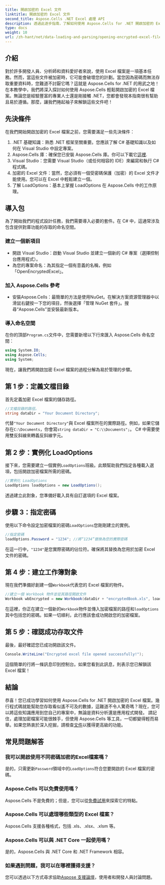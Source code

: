 ```yaml
---
title: 開啟加密的 Excel 文件
linktitle: 開啟加密的 Excel 文件
second_title: Aspose.Cells .NET Excel 處理 API
description: 透過此逐步指南，了解如何使用 Aspose.Cells for .NET 開啟加密的 Excel 檔案。解鎖您的數據。
type: docs
weight: 10
url: /zh-hant/net/data-loading-and-parsing/opening-encrypted-excel-files/
---
```

## 介紹
對於許多開發人員、分析師和資料愛好者來說，使用 Excel 檔案是一項基本任務。然而，當這些文件被加密時，它可能會破壞您的計劃。當您因為密碼而無法存取重要資料時，您難道不討厭它嗎？這就是 Aspose.Cells for .NET 的用武之地！在本教學中，我們將深入探討如何使用 Aspose.Cells 輕鬆開啟加密的 Excel 檔案。無論您是經驗豐富的專業人士還是剛接觸 .NET，您都會發現本指南很有幫助且易於遵循。那麼，讓我們捲起袖子來解鎖這些文件吧！
## 先決條件
在我們開始開啟加密的 Excel 檔案之前，您需要滿足一些先決條件：
1. .NET 基礎知識：熟悉 .NET 框架至關重要。您應該了解 C# 基礎知識以及如何在 Visual Studio 中設定專案。
2.  Aspose.Cells 庫：確保您已安裝 Aspose.Cells 庫。你可以下載它[這裡](https://releases.aspose.com/cells/net/).
3. Visual Studio：您需要 Visual Studio（或任何相容的 IDE）來編寫和執行 C# 程式碼。
4. 加密的 Excel 文件：當然，您必須有一個受密碼保護（加密）的 Excel 文件才能使用。您可以在 Excel 中輕鬆建立一個。
5. 了解 LoadOptions：基本上掌握 LoadOptions 在 Aspose.Cells 中的工作原理。
## 導入包
為了開始我們的程式設計任務，我們需要導入必要的套件。在 C# 中，這通常涉及包含提供對庫功能的存取的命名空間。
### 建立一個新項目
- 開啟 Visual Studio：啟動 Visual Studio 並建立一個新的 C# 專案（選擇控制台應用程式）。
- 為您的專案命名：為其指定一個有意義的名稱，例如「OpenEncryptedExcel」。
### 加入 Aspose.Cells 參考
- 安裝Aspose.Cells：最簡單的方法是使用NuGet。在解決方案資源管理器中以滑鼠右鍵按一下您的項目，然後選擇「管理 NuGet 套件」。搜尋“Aspose.Cells”並安裝最新版本。
### 導入命名空間
在你的頂部`Program.cs`文件中，您需要新增以下行來匯入 Aspose.Cells 命名空間：
```csharp
using System.IO;
using Aspose.Cells;
using System;
```
現在，讓我們將開啟加密 Excel 檔案的過程分解為易於管理的步驟。 
## 第 1 步：定義文檔目錄
首先定義加密 Excel 檔案的儲存路徑。 
```csharp
//文檔目錄的路徑。
string dataDir = "Your Document Directory";
```
代替`"Your Document Directory"`與 Excel 檔案所在的實際路徑。例如，如果它儲存在`C:\Documents`，你會寫`string dataDir = "C:\\Documents";`。 C# 中需要使用雙反斜線來轉義反斜線字元。
## 第 2 步：實例化 LoadOptions
接下來，您需要建立一個實例`LoadOptions`班級。此類幫助我們指定各種載入選項，包括開啟加密檔案所需的密碼。
```csharp
//實例化 LoadOptions
LoadOptions loadOptions = new LoadOptions();
```
透過建立此對象，您準備好載入具有自訂選項的 Excel 檔案。
## 步驟 3：指定密碼
使用以下命令設定加密檔案的密碼`LoadOptions`您剛剛建立的實例。
```csharp
//指定密碼
loadOptions.Password = "1234"; //將“1234”替換為您的實際密碼
```
在這一行中，`"1234"`是您實際密碼的佔位符。確保將其替換為您用於加密 Excel 文件的密碼。
## 第 4 步：建立工作簿對象
現在我們準備好創建一個`Workbook`代表您的 Excel 檔案的物件。
```csharp
//建立一個 Workbook 物件並從其路徑開啟文件
Workbook wbEncrypted = new Workbook(dataDir + "encryptedBook.xls", loadOptions);
```
在這裡，你正在建立一個新的`Workbook`物件並傳入加密檔案的路徑和`loadOptions`其中包括您的密碼。如果一切順利，此行應該會成功開啟您的加密檔案。
## 第 5 步：確認成功存取文件
最後，最好確認您已成功開啟該文件。 
```csharp
Console.WriteLine("Encrypted excel file opened successfully!");
```
這個簡單的行將一條訊息印到控制台。如果您看到此訊息，則表示您已解鎖該 Excel 檔案！
## 結論
恭喜！您已成功學習如何使用 Aspose.Cells for .NET 開啟加密的 Excel 檔案。幾行程式碼就能幫助您存取看似遙不可及的數據，這難道不令人驚奇嗎？現在，您可以將這些知識應用到您自己的專案中，無論是資料分析還是應用程式開發。 
請記住，處理加密檔案可能很棘手，但使用 Aspose.Cells 等工具，一切都變得輕而易舉。如果您熱衷於深入挖掘，請檢查[文件](https://reference.aspose.com/cells/net/)以獲得更高級的功能。
## 常見問題解答
### 我可以開啟使用不同密碼加密的Excel檔案嗎？
是的，只需更新`Password`領域中的`LoadOptions`符合您要開啟的 Excel 檔案的密碼。
### Aspose.Cells 可以免費使用嗎？
 Aspose.Cells 不是免費的；但是，您可以從[免費試用](https://releases.aspose.com/)來探索它的特點。
### Aspose.Cells 可以處理哪些類型的 Excel 檔案？
Aspose.Cells 支援各種格式，包括 .xls、.xlsx、.xlsm 等。
### Aspose.Cells 可以與 .NET Core 一起使用嗎？
是的，Aspose.Cells 與 .NET Core 和 .NET Framework 相容。
### 如果遇到問題，我可以在哪裡獲得支援？
您可以透過以下方式尋求協助[Aspose 支援論壇](https://forum.aspose.com/c/cells/9)，使用者和開發人員討論問題。